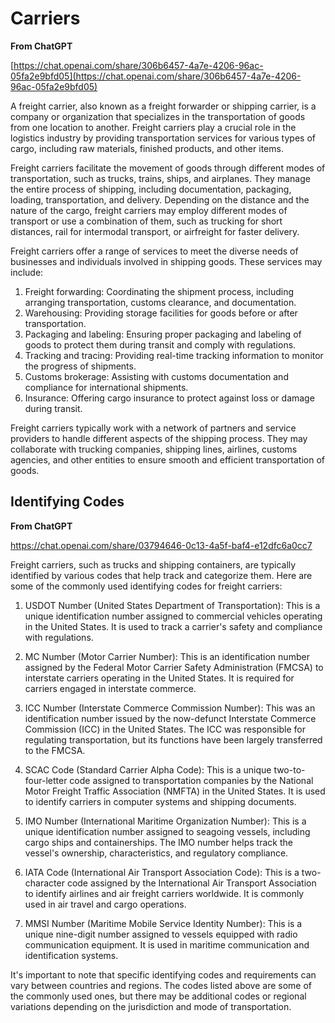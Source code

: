 # Carriers

**From ChatGPT**

[https://chat.openai.com/share/306b6457-4a7e-4206-96ac-05fa2e9bfd05](https://chat.openai.com/share/306b6457-4a7e-4206-96ac-05fa2e9bfd05)

A freight carrier, also known as a freight forwarder or shipping carrier, is a company or organization that specializes in the transportation of goods from one location to another. Freight carriers play a crucial role in the logistics industry by providing transportation services for various types of cargo, including raw materials, finished products, and other items.

Freight carriers facilitate the movement of goods through different modes of transportation, such as trucks, trains, ships, and airplanes. They manage the entire process of shipping, including documentation, packaging, loading, transportation, and delivery. Depending on the distance and the nature of the cargo, freight carriers may employ different modes of transport or use a combination of them, such as trucking for short distances, rail for intermodal transport, or airfreight for faster delivery.

Freight carriers offer a range of services to meet the diverse needs of businesses and individuals involved in shipping goods. These services may include:

1. Freight forwarding: Coordinating the shipment process, including arranging transportation, customs clearance, and documentation.
2. Warehousing: Providing storage facilities for goods before or after transportation.
3. Packaging and labeling: Ensuring proper packaging and labeling of goods to protect them during transit and comply with regulations.
4. Tracking and tracing: Providing real-time tracking information to monitor the progress of shipments.
5. Customs brokerage: Assisting with customs documentation and compliance for international shipments.
6. Insurance: Offering cargo insurance to protect against loss or damage during transit.

Freight carriers typically work with a network of partners and service providers to handle different aspects of the shipping process. They may collaborate with trucking companies, shipping lines, airlines, customs agencies, and other entities to ensure smooth and efficient transportation of goods.

## Identifying Codes

**From ChatGPT**

https://chat.openai.com/share/03794646-0c13-4a5f-baf4-e12dfc6a0cc7

Freight carriers, such as trucks and shipping containers, are typically identified by various codes that help track and categorize them. Here are some of the commonly used identifying codes for freight carriers:

1. USDOT Number (United States Department of Transportation): This is a unique identification number assigned to commercial vehicles operating in the United States. It is used to track a carrier's safety and compliance with regulations.

2. MC Number (Motor Carrier Number): This is an identification number assigned by the Federal Motor Carrier Safety Administration (FMCSA) to interstate carriers operating in the United States. It is required for carriers engaged in interstate commerce.

3. ICC Number (Interstate Commerce Commission Number): This was an identification number issued by the now-defunct Interstate Commerce Commission (ICC) in the United States. The ICC was responsible for regulating transportation, but its functions have been largely transferred to the FMCSA.

4. SCAC Code (Standard Carrier Alpha Code): This is a unique two-to-four-letter code assigned to transportation companies by the National Motor Freight Traffic Association (NMFTA) in the United States. It is used to identify carriers in computer systems and shipping documents.

5. IMO Number (International Maritime Organization Number): This is a unique identification number assigned to seagoing vessels, including cargo ships and containerships. The IMO number helps track the vessel's ownership, characteristics, and regulatory compliance.

6. IATA Code (International Air Transport Association Code): This is a two-character code assigned by the International Air Transport Association to identify airlines and air freight carriers worldwide. It is commonly used in air travel and cargo operations.

7. MMSI Number (Maritime Mobile Service Identity Number): This is a unique nine-digit number assigned to vessels equipped with radio communication equipment. It is used in maritime communication and identification systems.

It's important to note that specific identifying codes and requirements can vary between countries and regions. The codes listed above are some of the commonly used ones, but there may be additional codes or regional variations depending on the jurisdiction and mode of transportation.

